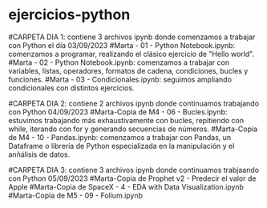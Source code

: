 # ejercicios-python
 
  #CARPETA DIA 1: contiene 3 archivos ipynb donde comenzamos a trabajar con Python el día 03/09/2023
    #Marta - 01 - Python Notebook.ipynb: comenzamos a programar, realizando el clásico ejercicio de "Hello world".
    #Marta - 02 - Python Notebook.ipynb: comenzamos a trabajar con variables, listas, operadores, formatos de cadena, condiciones, bucles y funciones.
    #Marta - 03 - Condicionales.ipynb: seguimos ampliando condicionales con distintos ejercicios.
 
  #CARPETA DIA 2: contiene 2 archivos ipynb donde continuamos trabajando con Python 04/09/2023
    #Marta-Copia de M4 - 06 - Bucles.ipynb: estuvimos trabajando más exhaustivamente con bucles, repitiendo con while, iterando con for y generando secuencias de números.
    #Marta-Copia de M4 - 10 - Pandas.ipynb: comenzamos a trabajar con Pandas, un Dataframe o librería de Python especializada en la manipulación y el anñálisis de datos.

 #CARPETA DIA 3: contiene 3 archivos ipynb donde continuamos trabjaando con Python 05/09/2023
  #Marta-Copia de Prophet v2 - Predecir el valor de Apple
  #Marta-Copia de SpaceX - 4 - EDA with Data Visualization.ipynb
  #Marta-Copia de M5 - 09 - Folium.ipynb
